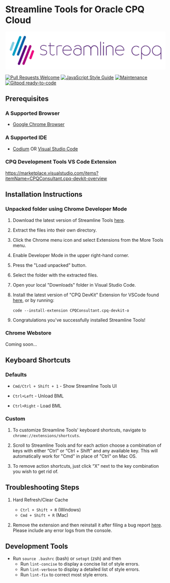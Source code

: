 # Streamline Tools for Oracle CPQ Cloud

![Streamline Tools](SLCPQ_LOGO_SITE.png)

[![Pull Requests Welcome](https://img.shields.io/badge/PRs-welcome-brightgreen.svg?style=flat)](https://github.com/loganbek/streamlineTools/pulls)
[![JavaScript Style Guide](https://img.shields.io/badge/code_style-standard-brightgreen.svg)](https://standardjs.com)
[![Maintenance](https://img.shields.io/badge/Maintained%3F-yes-green.svg)](https://github.com/loganbek/streamlineTools/graphs/commit-activity)
[![Gitpod ready-to-code](https://img.shields.io/badge/Gitpod-ready--to--code-908a85?logo=gitpod)](https://gitpod.io/#https://github.com/loganbek/streamline-tools)

## Prerequisites

### A Supported Browser
<!-- One of the following Browsers -->
<!-- Add Chrome -->
- [Google Chrome Browser](https://www.google.com/chrome/)
<!-- Add FireFox -->
<!-- - [FireFox Browser](https://www.mozilla.org/en-US/firefox/new/) -->
<!-- Add Safari -->
<!-- - [Safari Browser](https://www.apple.com/safari/) -->
<!-- Add Orion -->
<!-- - Orion Browser](https://www.orionjs.io/) -->
### A Supported IDE
<!-- Visual Studio Code -->
- [Codium](https://vscodium.com/) OR [Visual Studio Code](https://code.visualstudio.com/Download)

### CPQ Development Tools VS Code Extension
https://marketplace.visualstudio.com/items?itemName=CPQConsultant.cpq-devkit-overview

## Installation Instructions

### Unpacked folder using Chrome Developer Mode

1. Download the latest version of Streamline Tools [here](https://github.com/loganbek/streamlineTools/releases).

2. Extract the files into their own directory.

   <!-- 3) Navigate to `chrome://extensions/` in your browser's address bar. -->

3. Click the Chrome menu icon and select Extensions from the More Tools menu.

4. Enable Developer Mode in the upper right-hand corner.

5. Press the "Load unpacked" button.

6. Select the folder with the extracted files.

7. Open your local "Downloads" folder in Visual Studio Code.

   <!-- `code -a ~/Downloads/bigmachines` -->

8. Install the latest version of "CPQ DevKit" Extension for VSCode found [here](https://marketplace.visualstudio.com/items?itemName=CPQConsultant.cpq-devkit-o), or by running:

   `code --install-extension CPQConsultant.cpq-devkit-o`

<!-- NOTE look into CPQ Toolkit -->

9. Congratulations you've successfully installed Streamline Tools!

<!-- 9) Enable the Native File System API via [chrome://flags#native-file-system-api](chrome://flags#native-file-system-api) flag. TODO: may be able to remove this -->

<!-- ### Windows Installation -->

<!-- - Ensure you have downloaded and installed git [here](https://git-scm.com/download/win) -->

### Chrome Webstore

Coming soon...

<!-- - You can add the latest version of Streamline Tools [here](placeholder). -->

<!-- ## Tips, Tricks, & Shortcuts -->

## Keyboard Shortcuts

### Defaults

<!-- (TBD) -->

- `Cmd/Ctrl + Shift + 1` - Show Streamline Tools UI

- `Ctrl+Left` - Unload BML
- `Ctrl+Right` - Load BML

### Custom

1. To customize Streamline Tools' keyboard shortcuts, navigate to `chrome://extensions/shortcuts`.

2. Scroll to Streamline Tools and for each action choose a combination of keys with either “Ctrl” or “Ctrl + Shift” and any available key. This will automatically work for "Cmd" in place of "Ctrl" on Mac OS.

3. To remove action shortcuts, just click “X” next to the key combination you wish to get rid of.

## Troubleshooting Steps

1. Hard Refresh/Clear Cache

   - `Ctrl + Shift + R` (Windows)
   - `Cmd + Shift + R` (Mac)

2. Remove the extension and then reinstall it after filing a bug report [here](https://github.com/loganbek/streamlineTools/issues/new?assignees=loganbek&labels=&template=bug_report.md&title=). Please include any error logs from the console.

## Development Tools

- Run `source .bashrc` (bash) or `setopt` (zsh) and then
  - Run `lint-concise` to display a concise list of style errors.
  - Run `lint-verbose` to display a detailed list of style errors.
  - Run `lint-fix` to correct most style errors.

<!-- switched to alias in .bashrc -->
<!-- - Run `npx standard | npx standard-summary | npx snazzy` to display a concise list of style errors.

- Run `npx standard --verbose | npx snazzy` to display a detailed list of style errors.

- Run `npx standard --fix` to correct most style errors. -->

<!-- maybe add to npm test script in package.json so we run on `npm test` instead. Also look into pre-commit hook https://standardjs.com/#is-there-a-git-pre-commit-hook -->

<!-- `npx standard | standard-summary` - https://www.npmjs.com/package/standard-summary -->

<!-- ## Known & Reported Issues

<!-- 
ANCHOR - Used to indicate a section in your file
TODO - An item that is awaiting completion
FIXME - An item that requires a bugfix
STUB - Used for generated default snippets
NOTE - An important note for a specific code section
REVIEW - An item that requires additional review
SECTION - Used to define a region (See 'Hierarchical anchors')
LINK - Used to link to a file that can be opened within the editor (See 'Link Anchors') 
-->
